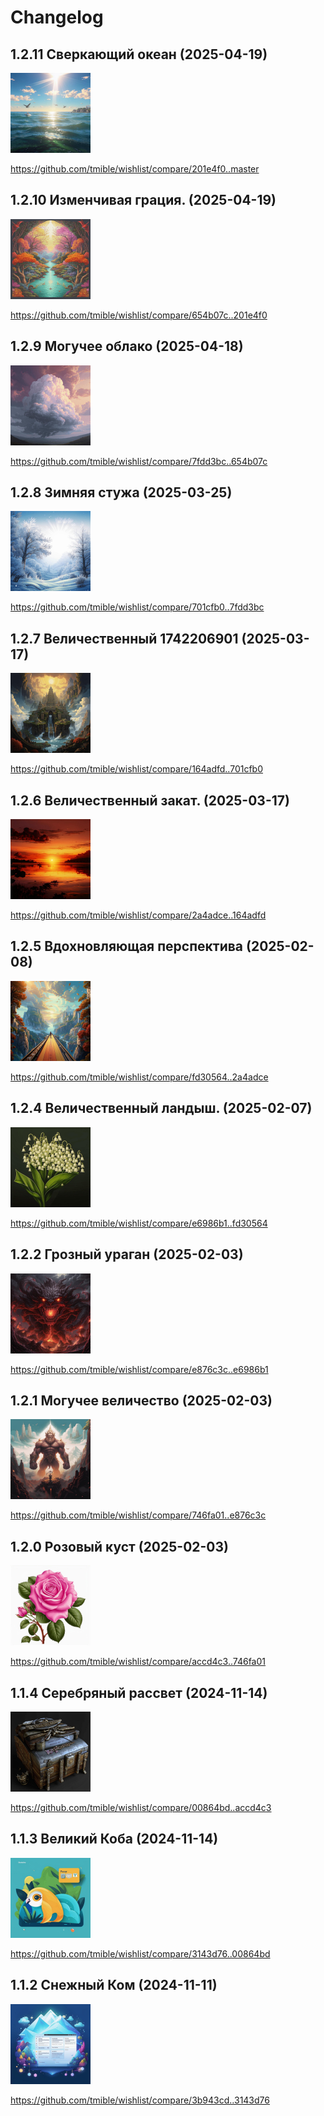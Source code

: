 # Changelog

## 1.2.11 Сверкающий океан (2025-04-19)
<img width="128" height="128" src="release-images/1.2.11.png"/>

https://github.com/tmible/wishlist/compare/201e4f0..master


## 1.2.10 Изменчивая грация. (2025-04-19)
<img width="128" height="128" src="release-images/1.2.10.png"/>

https://github.com/tmible/wishlist/compare/654b07c..201e4f0


## 1.2.9 Могучее облако (2025-04-18)
<img width="128" height="128" src="release-images/1.2.9.png"/>

https://github.com/tmible/wishlist/compare/7fdd3bc..654b07c


## 1.2.8 Зимняя стужа (2025-03-25)
<img width="128" height="128" src="release-images/1.2.8.png"/>

https://github.com/tmible/wishlist/compare/701cfb0..7fdd3bc


## 1.2.7 Величественный 1742206901 (2025-03-17)
<img width="128" height="128" src="release-images/1.2.7.png"/>

https://github.com/tmible/wishlist/compare/164adfd..701cfb0


## 1.2.6 Величественный закат. (2025-03-17)
<img width="128" height="128" src="release-images/1.2.6.png"/>

https://github.com/tmible/wishlist/compare/2a4adce..164adfd


## 1.2.5 Вдохновляющая перспектива (2025-02-08)
<img width="128" height="128" src="release-images/1.2.5.png"/>

https://github.com/tmible/wishlist/compare/fd30564..2a4adce


## 1.2.4 Величественный ландыш. (2025-02-07)
<img width="128" height="128" src="release-images/1.2.4.png"/>

https://github.com/tmible/wishlist/compare/e6986b1..fd30564


## 1.2.2 Грозный ураган (2025-02-03)
<img width="128" height="128" src="release-images/1.2.2.png"/>

https://github.com/tmible/wishlist/compare/e876c3c..e6986b1


## 1.2.1 Могучее величество (2025-02-03)
<img width="128" height="128" src="release-images/1.2.1.png"/>

https://github.com/tmible/wishlist/compare/746fa01..e876c3c


## 1.2.0 Розовый куст (2025-02-03)
<img width="128" height="128" src="release-images/1.2.0.png"/>

https://github.com/tmible/wishlist/compare/accd4c3..746fa01


## 1.1.4 Серебряный рассвет (2024-11-14)
<img width="128" height="128" src="release-images/1.1.4.png"/>

https://github.com/tmible/wishlist/compare/00864bd..accd4c3


## 1.1.3 Великий Коба (2024-11-14)
<img width="128" height="128" src="release-images/1.1.3.png"/>

https://github.com/tmible/wishlist/compare/3143d76..00864bd


## 1.1.2 Снежный Ком (2024-11-11)
<img width="128" height="128" src="release-images/1.1.2.png"/>

https://github.com/tmible/wishlist/compare/3b943cd..3143d76
